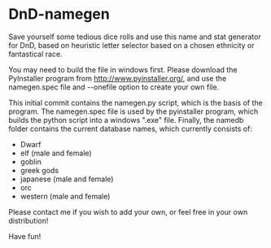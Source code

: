 # DnD-namegen
Save yourself some tedious dice rolls and use this name and stat generator for DnD, based on heuristic letter selector based on a chosen ethnicity or fantastical race. 

You may need to build the file in windows first. Please download the PyInstaller program from http://www.pyinstaller.org/, and use the namegen.spec file and --onefile option to create your own file.

This initial commit contains the namegen.py script, which is the basis of the program. The namegen.spec file is used by the pyinstaller program, which builds the python script into a windows ".exe" file. Finally, the namedb folder contains the current database names, which currently consists of:
* Dwarf
* elf (male and female)
* goblin
* greek gods
* japanese (male and female)
* orc
* western (male and female)

Please contact me if you wish to add your own, or feel free in your own distribution! 

Have fun!
